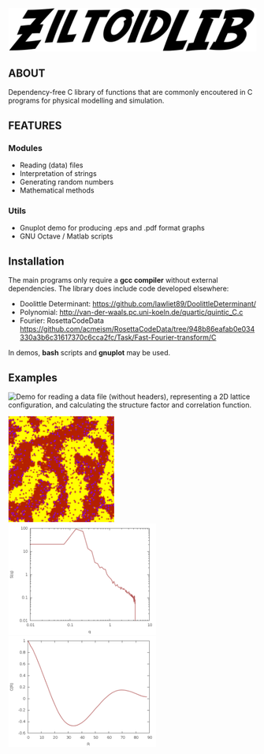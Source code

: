 ![image](doc/ZiltoidLIB.png)

## ABOUT

Dependency-free C library of functions that are commonly encoutered in C programs for physical modelling and simulation.


## FEATURES

### Modules

* Reading (data) files
* Interpretation of strings
* Generating random numbers
* Mathematical methods
  

### Utils

* Gnuplot demo for producing .eps and .pdf format graphs 
* GNU Octave / Matlab scripts


## Installation

The main programs only require a **gcc compiler** without external dependencies.
The library does include code developed elsewhere:
* Doolittle Determinant: https://github.com/lawliet89/DoolittleDeterminant/
* Polynomial:            http://van-der-waals.pc.uni-koeln.de/quartic/quintic_C.c
* Fourier:               RosettaCodeData https://github.com/acmeism/RosettaCodeData/tree/948b86eafab0e034330a3b6c31617370c6cca2fc/Task/Fast-Fourier-transform/C

In demos, **bash** scripts and **gnuplot** may be used. 


## Examples

![Demo](https://github.com/CharleySchaefer/ZiltoidLIB/tree/master/StructureFactor/Demo) for reading a data file (without headers), representing a 2D lattice configuration, and calculating the structure factor and correlation function.

<img src="https://raw.githubusercontent.com/CharleySchaefer/ZiltoidLIB/master/StructureFactor/Demo/matrix.png" alt="drawing" width="215"/>  <img src="https://raw.githubusercontent.com/CharleySchaefer/ZiltoidLIB/master/StructureFactor/Demo/SF.png" alt="drawing" width="300"/>   <img src="https://raw.githubusercontent.com/CharleySchaefer/ZiltoidLIB/master/StructureFactor/Demo/CF.png" alt="drawing" width="300"/>
